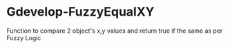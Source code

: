 # Gdevelop-FuzzyEqualXY
Function to compare 2 object's x,y values and return true if the same as per Fuzzy Logic
